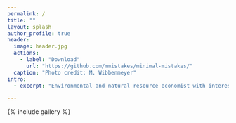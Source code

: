 ```yaml
---
permalink: /
title: ""
layout: splash
author_profile: true
header:
  image: header.jpg
  actions:
    - label: "Download"
      url: "https://github.com/mmistakes/minimal-mistakes/"
  caption: "Photo credit: M. Wibbenmeyer"
intro: 
  - excerpt: "Environmental and natural resource economist with interests in management and policy related to forests, outdoor recreation, land use, and wildfire."

---
```


{% include gallery  %}
